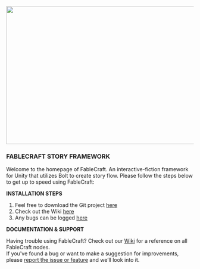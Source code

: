 <img align="centre" width="522" height="370" src="https://img.itch.zone/aW1nLzQ1NzcwMjEucG5n/original/4JDbDj.png">

### FABLECRAFT STORY FRAMEWORK  
  
Welcome to the homepage of FableCraft. An interactive-fiction framework for Unity that utilizes Bolt to create story flow. Please follow the steps below to get up to speed using FableCraft:  
  
**INSTALLATION STEPS**
1. Feel free to download the Git project [here](https://github.com/mylesblasonato/FableCraft.git)
2. Check out the Wiki [here](https://slimwiki.com/fablecraft)
3. Any bugs can be logged [here](https://www.jotform.com/203217781850051)
  
**DOCUMENTATION & SUPPORT**  
  
Having trouble using FableCraft? Check out our [Wiki](https://slimwiki.com/fablecraft) for a reference on all FableCraft nodes.  
If you've found a bug or want to make a suggestion for improvements, please [report the issue or feature](https://www.jotform.com/203217781850051) and we’ll look into it.
